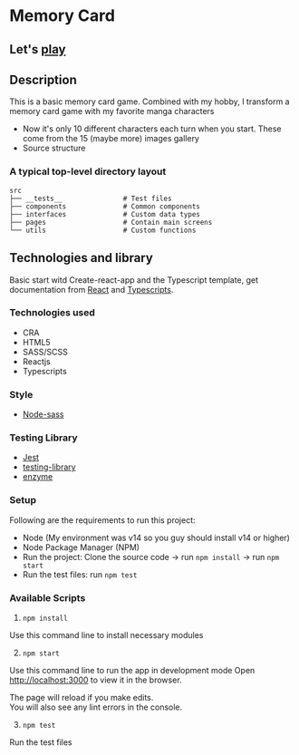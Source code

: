 # Memory Card
## Let's <a href="https://memory-game-lucas.vercel.app/">play</a>
## Description
This is a basic memory card game. Combined with my hobby, I transform a memory card game with my favorite manga characters
- Now it's only 10 different characters each turn when you start. These come from the 15 (maybe more) images gallery
- Source structure

### A typical top-level directory layout
    src
    ├── __tests__               # Test files 
    ├── components              # Common components
    ├── interfaces              # Custom data types
    ├── pages                   # Contain main screens
    └── utils                   # Custom functions
## Technologies and library
Basic start witd Create-react-app and the Typescript template, get documentation from [React](https://reactjs.org/) and [Typescripts](https://www.typescriptlang.org/).

### Technologies used
- CRA
- HTML5
- SASS/SCSS
- Reactjs
- Typescripts

### Style
- [Node-sass](https://www.npmjs.com/package/node-sass)

### Testing Library
- [Jest](https://jestjs.io/)
- [testing-library](https://testing-library.com/)
- [enzyme](https://enzymejs.github.io/enzyme/docs/guides/jest.html)

### Setup
Following are the requirements to run this project:

  - Node (My environment was v14 so you guy should install v14 or higher)
  - Node Package Manager (NPM)
  - Run the project: Clone the source code -> run `npm install` ->  run `npm start` 
  - Run the test files: run `npm test`
### Available Scripts

1. `npm install`
   
Use this command line to install necessary modules

2. `npm start`

Use this command line to run the app in development mode
Open [http://localhost:3000](http://localhost:3000) to view it in the browser.

The page will reload if you make edits.\
You will also see any lint errors in the console.

3. `npm test`

Run the test files